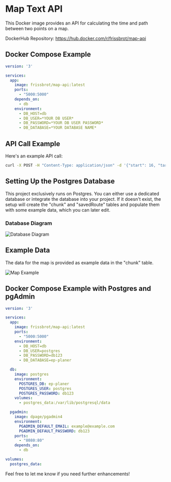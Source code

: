 # Map Text API

This Docker image provides an API for calculating the time and path between two points on a map. 

DockerHub Repository: https://hub.docker.com/r/frissbrot/map-api

## Docker Compose Example

```yaml
version: '3'

services:
  app:
    image: frissbrot/map-api:latest
    ports:
      - "5000:5000"
    depends_on:
      - db
    environment:
      - DB_HOST=db
      - DB_USER=*YOUR DB USER*
      - DB_PASSWORD=*YOUR DB USER PASSWORD*
      - DB_DATABASE=*YOUR DATABASE NAME*
```

## API Call Example

Here's an example API call:

```bash
curl -X POST -H "Content-Type: application/json" -d '{"start": 16, "target": 1}' http://127.0.0.1:5000/api
```

## Setting Up the Postgres Database

This project exclusively runs on Postgres. You can either use a dedicated database or integrate the database into your project. If it doesn't exist, the setup will create the "chunk" and "savedRoute" tables and populate them with some example data, which you can later edit.

### Database Diagram

![Database Diagram](https://github.com/FrissBrot/text-map-api/assets/60073321/23037a58-5a5a-4c8b-b467-1f607bc2f7bf)

## Example Data

The data for the map is provided as example data in the "chunk" table.

![Map Example](https://github.com/FrissBrot/text-map-api/assets/60073321/f0405b33-e868-4ed2-8c89-afb2dd9739ea)

## Docker Compose Example with Postgres and pgAdmin

```yaml
version: '3'

services:
  app:
    image: frissbrot/map-api:latest
    ports:
      - "5000:5000"
    environment:
      - DB_HOST=db
      - DB_USER=postgres
      - DB_PASSWORD=db123
      - DB_DATABASE=ep-planer

  db:
    image: postgres
    environment:
      POSTGRES_DB: ep-planer
      POSTGRES_USER: postgres
      POSTGRES_PASSWORD: db123
    volumes:
      - postgres_data:/var/lib/postgresql/data

  pgadmin:
    image: dpage/pgadmin4
    environment:
      PGADMIN_DEFAULT_EMAIL: example@example.com
      PGADMIN_DEFAULT_PASSWORD: db123
    ports:
      - "8080:80"
    depends_on:
      - db

volumes:
  postgres_data:
```

Feel free to let me know if you need further enhancements!
